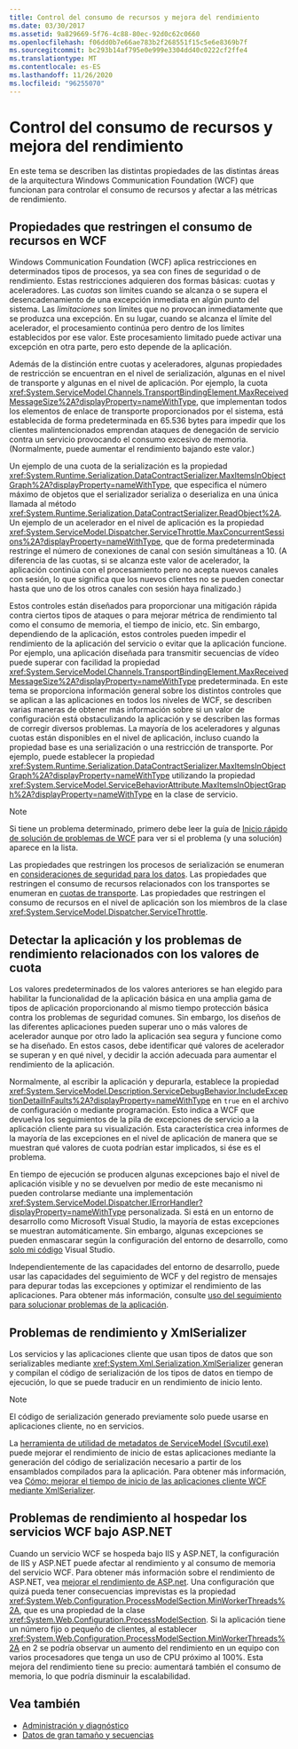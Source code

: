 ```yaml
---
title: Control del consumo de recursos y mejora del rendimiento
ms.date: 03/30/2017
ms.assetid: 9a829669-5f76-4c88-80ec-92d0c62c0660
ms.openlocfilehash: f06dd0b7e66ae783b2f268551f15c5e6e8369b7f
ms.sourcegitcommit: bc293b14af795e0e999e3304dd40c0222cf2ffe4
ms.translationtype: MT
ms.contentlocale: es-ES
ms.lasthandoff: 11/26/2020
ms.locfileid: "96255070"
---
```

# <a name="controlling-resource-consumption-and-improving-performance"></a>Control del consumo de recursos y mejora del rendimiento

En este tema se describen las distintas propiedades de las distintas áreas de la arquitectura Windows Communication Foundation (WCF) que funcionan para controlar el consumo de recursos y afectar a las métricas de rendimiento.

## <a name="properties-that-constrain-resource-consumption-in-wcf"></a>Propiedades que restringen el consumo de recursos en WCF

 Windows Communication Foundation (WCF) aplica restricciones en determinados tipos de procesos, ya sea con fines de seguridad o de rendimiento. Estas restricciones adquieren dos formas básicas: cuotas y aceleradores. Las *cuotas* son límites cuando se alcanza o se supera el desencadenamiento de una excepción inmediata en algún punto del sistema. Las *limitaciones* son límites que no provocan inmediatamente que se produzca una excepción. En su lugar, cuando se alcanza el límite del acelerador, el procesamiento continúa pero dentro de los límites establecidos por ese valor. Este procesamiento limitado puede activar una excepción en otra parte, pero esto depende de la aplicación.

 Además de la distinción entre cuotas y aceleradores, algunas propiedades de restricción se encuentran en el nivel de serialización, algunas en el nivel de transporte y algunas en el nivel de aplicación. Por ejemplo, la cuota <xref:System.ServiceModel.Channels.TransportBindingElement.MaxReceivedMessageSize%2A?displayProperty=nameWithType>, que implementan todos los elementos de enlace de transporte proporcionados por el sistema, está establecida de forma predeterminada en 65.536 bytes para impedir que los clientes malintencionados emprendan ataques de denegación de servicio contra un servicio provocando el consumo excesivo de memoria. (Normalmente, puede aumentar el rendimiento bajando este valor.)

 Un ejemplo de una cuota de la serialización es la propiedad <xref:System.Runtime.Serialization.DataContractSerializer.MaxItemsInObjectGraph%2A?displayProperty=nameWithType>, que especifica el número máximo de objetos que el serializador serializa o deserializa en una única llamada al método <xref:System.Runtime.Serialization.DataContractSerializer.ReadObject%2A>. Un ejemplo de un acelerador en el nivel de aplicación es la propiedad <xref:System.ServiceModel.Dispatcher.ServiceThrottle.MaxConcurrentSessions%2A?displayProperty=nameWithType>, que de forma predeterminada restringe el número de conexiones de canal con sesión simultáneas a 10. (A diferencia de las cuotas, si se alcanza este valor de acelerador, la aplicación continúa con el procesamiento pero no acepta nuevos canales con sesión, lo que significa que los nuevos clientes no se pueden conectar hasta que uno de los otros canales con sesión haya finalizado.)

 Estos controles están diseñados para proporcionar una mitigación rápida contra ciertos tipos de ataques o para mejorar métrica de rendimiento tal como el consumo de memoria, el tiempo de inicio, etc. Sin embargo, dependiendo de la aplicación, estos controles pueden impedir el rendimiento de la aplicación del servicio o evitar que la aplicación funcione. Por ejemplo, una aplicación diseñada para transmitir secuencias de vídeo puede superar con facilidad la propiedad <xref:System.ServiceModel.Channels.TransportBindingElement.MaxReceivedMessageSize%2A?displayProperty=nameWithType> predeterminada. En este tema se proporciona información general sobre los distintos controles que se aplican a las aplicaciones en todos los niveles de WCF, se describen varias maneras de obtener más información sobre si un valor de configuración está obstaculizando la aplicación y se describen las formas de corregir diversos problemas. La mayoría de los aceleradores y algunas cuotas están disponibles en el nivel de aplicación, incluso cuando la propiedad base es una serialización o una restricción de transporte. Por ejemplo, puede establecer la propiedad <xref:System.Runtime.Serialization.DataContractSerializer.MaxItemsInObjectGraph%2A?displayProperty=nameWithType> utilizando la propiedad <xref:System.ServiceModel.ServiceBehaviorAttribute.MaxItemsInObjectGraph%2A?displayProperty=nameWithType> en la clase de servicio.

> [!NOTE]
> Si tiene un problema determinado, primero debe leer la guía de [Inicio rápido de solución de problemas de WCF](wcf-troubleshooting-quickstart.md) para ver si el problema (y una solución) aparece en la lista.

 Las propiedades que restringen los procesos de serialización se enumeran en [consideraciones de seguridad para los datos](./feature-details/security-considerations-for-data.md). Las propiedades que restringen el consumo de recursos relacionados con los transportes se enumeran en [cuotas de transporte](./feature-details/transport-quotas.md). Las propiedades que restringen el consumo de recursos en el nivel de aplicación son los miembros de la clase <xref:System.ServiceModel.Dispatcher.ServiceThrottle>.

## <a name="detecting-application-and-performance-issues-related-to-quota-settings"></a>Detectar la aplicación y los problemas de rendimiento relacionados con los valores de cuota

 Los valores predeterminados de los valores anteriores se han elegido para habilitar la funcionalidad de la aplicación básica en una amplia gama de tipos de aplicación proporcionando al mismo tiempo protección básica contra los problemas de seguridad comunes. Sin embargo, los diseños de las diferentes aplicaciones pueden superar uno o más valores de acelerador aunque por otro lado la aplicación sea segura y funcione como se ha diseñado. En estos casos, debe identificar qué valores de acelerador se superan y en qué nivel, y decidir la acción adecuada para aumentar el rendimiento de la aplicación.

 Normalmente, al escribir la aplicación y depurarla, establece la propiedad <xref:System.ServiceModel.Description.ServiceDebugBehavior.IncludeExceptionDetailInFaults%2A?displayProperty=nameWithType> en `true` en el archivo de configuración o mediante programación. Esto indica a WCF que devuelva los seguimientos de la pila de excepciones de servicio a la aplicación cliente para su visualización. Esta característica crea informes de la mayoría de las excepciones en el nivel de aplicación de manera que se muestran qué valores de cuota podrían estar implicados, si ése es el problema.

 En tiempo de ejecución se producen algunas excepciones bajo el nivel de aplicación visible y no se devuelven por medio de este mecanismo ni pueden controlarse mediante una implementación <xref:System.ServiceModel.Dispatcher.IErrorHandler?displayProperty=nameWithType> personalizada. Si está en un entorno de desarrollo como Microsoft Visual Studio, la mayoría de estas excepciones se muestran automáticamente. Sin embargo, algunas excepciones se pueden enmascarar según la configuración del entorno de desarrollo, como [solo mi código](/visualstudio/debugger/just-my-code) Visual Studio.

 Independientemente de las capacidades del entorno de desarrollo, puede usar las capacidades del seguimiento de WCF y del registro de mensajes para depurar todas las excepciones y optimizar el rendimiento de las aplicaciones. Para obtener más información, consulte [uso del seguimiento para solucionar problemas de la aplicación](./diagnostics/tracing/using-tracing-to-troubleshoot-your-application.md).

## <a name="performance-issues-and-xmlserializer"></a>Problemas de rendimiento y XmlSerializer

 Los servicios y las aplicaciones cliente que usan tipos de datos que son serializables mediante <xref:System.Xml.Serialization.XmlSerializer> generan y compilan el código de serialización de los tipos de datos en tiempo de ejecución, lo que se puede traducir en un rendimiento de inicio lento.

> [!NOTE]
> El código de serialización generado previamente solo puede usarse en aplicaciones cliente, no en servicios.

 La [herramienta de utilidad de metadatos de ServiceModel (Svcutil.exe)](servicemodel-metadata-utility-tool-svcutil-exe.md) puede mejorar el rendimiento de inicio de estas aplicaciones mediante la generación del código de serialización necesario a partir de los ensamblados compilados para la aplicación. Para obtener más información, vea [Cómo: mejorar el tiempo de inicio de las aplicaciones cliente WCF mediante XmlSerializer](./feature-details/startup-time-of-wcf-client-applications-using-the-xmlserializer.md).

## <a name="performance-issues-when-hosting-wcf-services-under-aspnet"></a>Problemas de rendimiento al hospedar los servicios WCF bajo ASP.NET

Cuando un servicio WCF se hospeda bajo IIS y ASP.NET, la configuración de IIS y ASP.NET puede afectar al rendimiento y al consumo de memoria del servicio WCF.  Para obtener más información sobre el rendimiento de ASP.NET, vea [mejorar el rendimiento de ASP.net](/previous-versions/msp-n-p/ff647787(v=pandp.10)). Una configuración que quizá pueda tener consecuencias imprevistas es la propiedad <xref:System.Web.Configuration.ProcessModelSection.MinWorkerThreads%2A>, que es una propiedad de la clase <xref:System.Web.Configuration.ProcessModelSection>. Si la aplicación tiene un número fijo o pequeño de clientes, al establecer <xref:System.Web.Configuration.ProcessModelSection.MinWorkerThreads%2A> en 2 se podría observar un aumento del rendimiento en un equipo con varios procesadores que tenga un uso de CPU próximo al 100%. Esta mejora del rendimiento tiene su precio: aumentará también el consumo de memoria, lo que podría disminuir la escalabilidad.

## <a name="see-also"></a>Vea también

- [Administración y diagnóstico](./diagnostics/index.md)
- [Datos de gran tamaño y secuencias](./feature-details/large-data-and-streaming.md)
